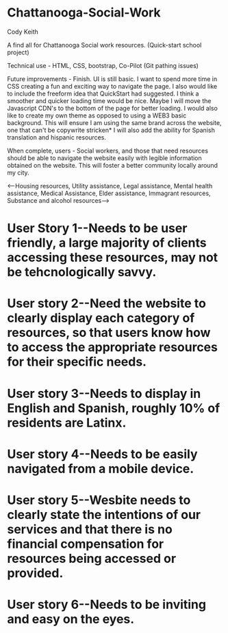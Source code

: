 # Chattanooga-Social-Work

Cody Keith 

A find all for Chattanooga Social work resources. (Quick-start school project) 

Technical use - HTML, CSS, bootstrap, Co-Pilot (Git pathing issues)

Future improvements - Finish. UI is still basic. I want to spend more time in CSS creating a fun and exciting way to navigate the page. I also would like to include the freeform idea that QuickStart had suggested. I think a smoother and quicker loading time would be nice. Maybe I will move the Javascript CDN's to the bottom of the page for better loading. I would also like to create my own theme as opposed to using a WEB3 basic background. This will ensure I am using the same brand across the website, one that can't be copywrite stricken* I will also add the ability for Spanish translation and hispanic resources. 

When complete, users - Social workers, and those that need resources should be able to navigate the website easily with legible information obtained on the website. This will foster a better community locally around my city. 

<--Housing resources, Utility assistance, Legal assistance, Mental health assistance, Medical Assistance, Elder assistance, Immagrant resources, Substance and alcohol resources--> 


# User Story 1--Needs to be user friendly, a large majority of clients accessing these resources, may not be tehcnologically savvy. 

# User story 2--Need the website to clearly display each category of resources, so that users know how to access the appropriate resources for their specific needs. 

# User story 3--Needs to display in English and Spanish, roughly 10% of residents are Latinx. 

# User story 4--Needs to be easily navigated from a mobile device. 

# User story 5--Wesbite needs to clearly state the intentions of our services and that there is no financial compensation for resources being accessed or provided. 

# User story 6--Needs to be inviting and easy on the eyes.